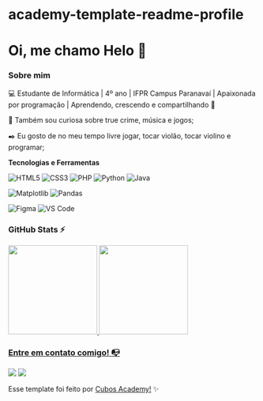 # academy-template-readme-profile

# Oi, me chamo Helo 👋

### Sobre mim

💻 Estudante de Informática | 4º ano | IFPR Campus Paranavaí | Apaixonada por programação | Aprendendo, crescendo e compartilhando 🌱

<!-- Isso é um comentário, não irá aparecer no seu perfil
(Abaixo você seleciona o curso que você está fazendo no momento) -->

🔎 Também sou curiosa sobre true crime, música e jogos;

✒️ Eu gosto de no meu tempo livre jogar, tocar violão, tocar violino e programar;


**Tecnologias e Ferramentas**

<!-- (Aqui você pode adicionar tecnologias que aprendeu no curso, já listamos algumas delas, e outras que já domina)) -->

![HTML5](https://img.shields.io/badge/html5-%23E34F26.svg?style=for-the-badge&logo=html5&logoColor=white)
![CSS3](https://img.shields.io/badge/css3-%231572B6.svg?style=for-the-badge&logo=css3&logoColor=white)
![PHP](https://img.shields.io/badge/php-%23777BB4.svg?style=for-the-badge&logo=php&logoColor=white)
![Python](https://img.shields.io/badge/python-3670A0?style=for-the-badge&logo=python&logoColor=ffdd54)
![Java](https://img.shields.io/badge/java-%23ED8B00.svg?style=for-the-badge&logo=openjdk&logoColor=white)

![Matplotlib](https://img.shields.io/badge/Matplotlib-%23ffffff.svg?style=for-the-badge&logo=Matplotlib&logoColor=black)
![Pandas](https://img.shields.io/badge/pandas-%23150458.svg?style=for-the-badge&logo=pandas&logoColor=white)

![Figma](https://img.shields.io/badge/figma-%23F24E1E.svg?style=for-the-badge&logo=figma&logoColor=white)
![VS Code](https://img.shields.io/badge/VS%20Code-0078d7.svg?style=for-the-badge&logo=visual-studio-code&logoColor=white)



<!-- (Você pode adicionar novas tecnologias insira ![Nome da Tecnologia](https://img.shields.io/badge/-[Nome da tecnologia]-[Cor do fundo]?style=flat-square&logo=[Nome da tecnologia])) -->
<!--
Substitua o usuário lbguilherme pelo seu usuário no GitHub.
-->

### GitHub Stats ⚡
<div>
<a href="https://github.com/HeloSilvaC">
<img height="180em" src="https://github-readme-stats.vercel.app/api/top-langs/?username=HeloSilvaC&layout=compact&langs_count=7&theme=dracula"/>
<img height="180em" src="https://github-readme-stats.vercel.app/api?username=HeloSilvaC&show_icons=true&theme=dracula&include_all_commits=true&count_private=true"/>
</div>

### Entre em contato comigo! 📭
<div>
<a href="https://www.instagram.com/heloisa_contrera/" target="_blank"><img src="https://img.shields.io/badge/-Instagram-%23E4405F?style=for-the-badge&logo=instagram&logoColor=white" target="_blank"></a>
<a href="https://www.linkedin.com/in/heloisa-contrera-270014226/" target="_blank"><img src="https://img.shields.io/badge/-LinkedIn-%230077B5?style=for-the-badge&logo=linkedin&logoColor=white" target="_blank"></a>   
</div>

Esse template foi feito por <a href="https://cubos.academy/" target="_blank">Cubos Academy!</a> ✨

<!--
**academy-readme-template** is a ✨ _special_ ✨ repository because its `README.md` (this file) appears on your GitHub profile.
-->
